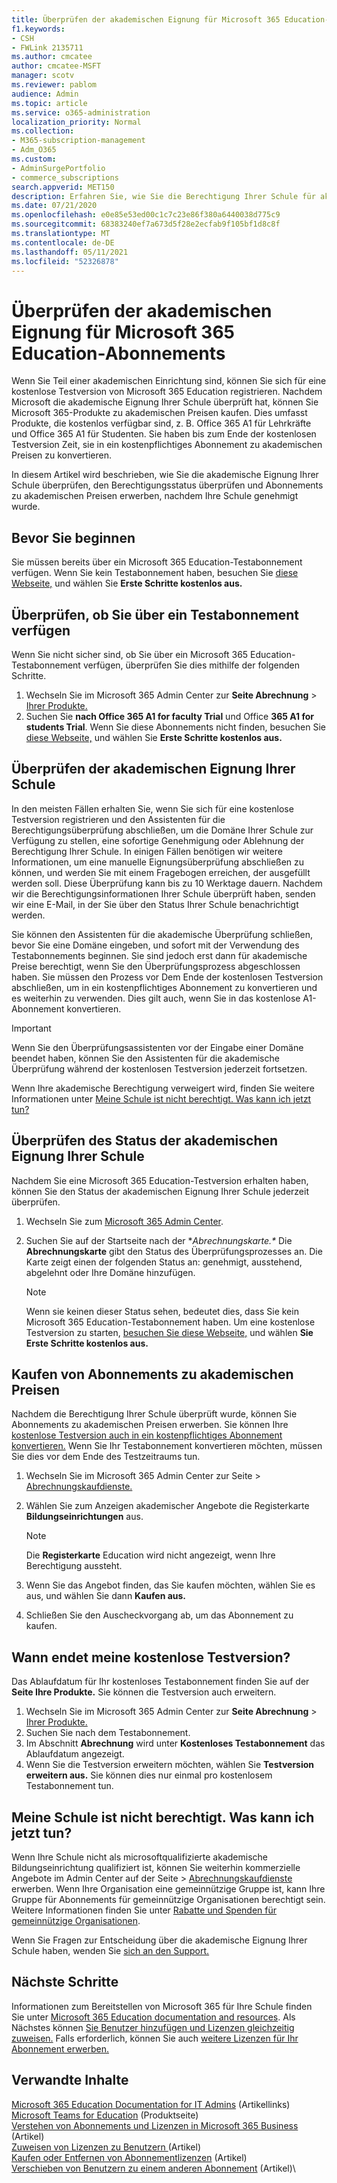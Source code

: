 ```yaml
---
title: Überprüfen der akademischen Eignung für Microsoft 365 Education-Abonnements
f1.keywords:
- CSH
- FWLink 2135711
ms.author: cmcatee
author: cmcatee-MSFT
manager: scotv
ms.reviewer: pablom
audience: Admin
ms.topic: article
ms.service: o365-administration
localization_priority: Normal
ms.collection:
- M365-subscription-management
- Adm_O365
ms.custom:
- AdminSurgePortfolio
- commerce_subscriptions
search.appverid: MET150
description: Erfahren Sie, wie Sie die Berechtigung Ihrer Schule für akademische Preise für Microsoft 365 Education überprüfen.
ms.date: 07/21/2020
ms.openlocfilehash: e0e85e53ed00c1c7c23e86f380a6440038d775c9
ms.sourcegitcommit: 68383240ef7a673d5f28e2ecfab9f105bf1d8c8f
ms.translationtype: MT
ms.contentlocale: de-DE
ms.lasthandoff: 05/11/2021
ms.locfileid: "52326878"
---
```

# <a name="verify-academic-eligibility-for-microsoft-365-education-subscriptions"></a>Überprüfen der akademischen Eignung für Microsoft 365 Education-Abonnements

Wenn Sie Teil einer akademischen Einrichtung sind, können Sie sich für eine kostenlose Testversion von Microsoft 365 Education registrieren. Nachdem Microsoft die akademische Eignung Ihrer Schule überprüft hat, können Sie Microsoft 365-Produkte zu akademischen Preisen kaufen. Dies umfasst Produkte, die kostenlos verfügbar sind, z. B. Office 365 A1 für Lehrkräfte und Office 365 A1 für Studenten. Sie haben bis zum Ende der kostenlosen Testversion Zeit, sie in ein kostenpflichtiges Abonnement zu akademischen Preisen zu konvertieren.

In diesem Artikel wird beschrieben, wie Sie die akademische Eignung Ihrer Schule überprüfen, den Berechtigungsstatus überprüfen und Abonnements zu akademischen Preisen erwerben, nachdem Ihre Schule genehmigt wurde.

## <a name="before-you-begin"></a>Bevor Sie beginnen

Sie müssen bereits über ein Microsoft 365 Education-Testabonnement verfügen. Wenn Sie kein Testabonnement haben, besuchen Sie [diese Webseite,](https://www.microsoft.com/microsoft-365/academic/compare-office-365-education-plans?activetab=tab%3aprimaryr1) und wählen Sie **Erste Schritte kostenlos aus.**

## <a name="verify-that-you-have-a-trial-subscription"></a>Überprüfen, ob Sie über ein Testabonnement verfügen

Wenn Sie nicht sicher sind, ob Sie über ein Microsoft 365 Education-Testabonnement verfügen, überprüfen Sie dies mithilfe der folgenden Schritte.

1. Wechseln Sie im Microsoft 365 Admin Center zur **Seite Abrechnung** \> <a href="https://go.microsoft.com/fwlink/p/?linkid=842054" target="_blank">Ihrer Produkte.</a>
2. Suchen Sie **nach Office 365 A1 for faculty Trial** und Office **365 A1 for students Trial**. Wenn Sie diese Abonnements nicht finden, besuchen Sie [diese Webseite,](https://www.microsoft.com/microsoft-365/academic/compare-office-365-education-plans?activetab=tab%3aprimaryr1) und wählen Sie **Erste Schritte kostenlos aus.**

## <a name="verify-your-schools-academic-eligibility"></a>Überprüfen der akademischen Eignung Ihrer Schule

In den meisten Fällen erhalten Sie, wenn Sie sich für eine kostenlose Testversion registrieren und den Assistenten für die Berechtigungsüberprüfung abschließen, um die Domäne Ihrer Schule zur Verfügung zu stellen, eine sofortige Genehmigung oder Ablehnung der Berechtigung Ihrer Schule. In einigen Fällen benötigen wir weitere Informationen, um eine manuelle Eignungsüberprüfung abschließen zu können, und werden Sie mit einem Fragebogen erreichen, der ausgefüllt werden soll. Diese Überprüfung kann bis zu 10 Werktage dauern. Nachdem wir die Berechtigungsinformationen Ihrer Schule überprüft haben, senden wir eine E-Mail, in der Sie über den Status Ihrer Schule benachrichtigt werden.

Sie können den Assistenten für die akademische Überprüfung schließen, bevor Sie eine Domäne eingeben, und sofort mit der Verwendung des Testabonnements beginnen. Sie sind jedoch erst dann für akademische Preise berechtigt, wenn Sie den Überprüfungsprozess abgeschlossen haben. Sie müssen den Prozess vor Dem Ende der kostenlosen Testversion abschließen, um in ein kostenpflichtiges Abonnement zu konvertieren und es weiterhin zu verwenden. Dies gilt auch, wenn Sie in das kostenlose A1-Abonnement konvertieren.

> [!IMPORTANT]
> Wenn Sie den Überprüfungsassistenten vor der [](https://go.microsoft.com/fwlink/p/?linkid=2135255) Eingabe einer Domäne beendet haben, können Sie den Assistenten für die akademische Überprüfung während der kostenlosen Testversion jederzeit fortsetzen.

Wenn Ihre akademische Berechtigung verweigert wird, finden Sie weitere Informationen unter [Meine Schule ist nicht berechtigt. Was kann ich jetzt tun?](#my-school-isnt-eligible-what-do-i-do-now)

## <a name="check-the-status-of-your-schools-academic-eligibility"></a>Überprüfen des Status der akademischen Eignung Ihrer Schule

Nachdem Sie eine Microsoft 365 Education-Testversion erhalten haben, können Sie den Status der akademischen Eignung Ihrer Schule jederzeit überprüfen.

1. Wechseln Sie zum [Microsoft 365 Admin Center](https://go.microsoft.com/fwlink/p/?linkid=2024339).
2. Suchen Sie auf der Startseite nach der **Abrechnungskarte.\**
    Die **Abrechnungskarte** gibt den Status des Überprüfungsprozesses an. Die Karte zeigt einen der folgenden Status an: genehmigt, ausstehend, abgelehnt oder Ihre Domäne hinzufügen.

    > [!NOTE]
    > Wenn sie keinen dieser Status sehen, bedeutet dies, dass Sie kein Microsoft 365 Education-Testabonnement haben. Um eine kostenlose Testversion zu starten, [besuchen Sie diese Webseite,](https://www.microsoft.com/microsoft-365/academic/compare-office-365-education-plans?activetab=tab%3aprimaryr1) und wählen **Sie Erste Schritte kostenlos aus.**

## <a name="buy-subscriptions-at-academic-prices"></a>Kaufen von Abonnements zu akademischen Preisen

Nachdem die Berechtigung Ihrer Schule überprüft wurde, können Sie Abonnements zu akademischen Preisen erwerben. Sie können Ihre [kostenlose Testversion auch in ein kostenpflichtiges Abonnement konvertieren.](../try-or-buy-microsoft-365.md) Wenn Sie Ihr Testabonnement konvertieren möchten, müssen Sie dies vor dem Ende des Testzeitraums tun.

1. Wechseln Sie im Microsoft 365  Admin Center zur Seite \> <a href="https://go.microsoft.com/fwlink/p/?linkid=868433" target="_blank">Abrechnungskaufdienste.</a>
2. Wählen Sie zum Anzeigen akademischer Angebote die Registerkarte **Bildungseinrichtungen** aus.

    > [!NOTE]
    > Die **Registerkarte** Education wird nicht angezeigt, wenn Ihre Berechtigung aussteht.

3. Wenn Sie das Angebot finden, das Sie kaufen möchten, wählen Sie es aus, und wählen Sie dann **Kaufen aus.**
4. Schließen Sie den Auscheckvorgang ab, um das Abonnement zu kaufen.

## <a name="when-does-my-free-trial-end"></a>Wann endet meine kostenlose Testversion?

Das Ablaufdatum für Ihr kostenloses Testabonnement finden Sie auf der **Seite Ihre Produkte.** Sie können die Testversion auch erweitern.

1. Wechseln Sie im Microsoft 365 Admin Center zur **Seite Abrechnung** \> <a href="https://go.microsoft.com/fwlink/p/?linkid=842054" target="_blank">Ihrer Produkte.</a>
2. Suchen Sie nach dem Testabonnement.
3. Im Abschnitt **Abrechnung** wird unter **Kostenloses Testabonnement** das Ablaufdatum angezeigt.
4. Wenn Sie die Testversion erweitern möchten, wählen Sie **Testversion erweitern aus.** Sie können dies nur einmal pro kostenlosem Testabonnement tun.

## <a name="my-school-isnt-eligible-what-do-i-do-now"></a>Meine Schule ist nicht berechtigt. Was kann ich jetzt tun?

Wenn Ihre Schule nicht als microsoftqualifizierte akademische Bildungseinrichtung qualifiziert ist, können  Sie weiterhin kommerzielle Angebote im Admin Center auf der Seite \> <a href="https://go.microsoft.com/fwlink/p/?linkid=868433" target="_blank">Abrechnungskaufdienste</a> erwerben. Wenn Ihre Organisation eine gemeinnützige Gruppe ist, kann Ihre Gruppe für Abonnements für gemeinnützige Organisationen berechtigt sein. Weitere Informationen finden Sie unter [Rabatte und Spenden für gemeinnützige Organisationen](https://www.microsoft.com/nonprofits/eligibility).

Wenn Sie Fragen zur Entscheidung über die akademische Eignung Ihrer Schule haben, wenden Sie [sich an den Support.](../../business-video/get-help-support.md)

## <a name="next-steps"></a>Nächste Schritte

Informationen zum Bereitstellen von Microsoft 365 für Ihre Schule finden Sie unter [Microsoft 365 Education documentation and resources](/microsoft-365/education/deploy/). Als Nächstes können [Sie Benutzer hinzufügen und Lizenzen gleichzeitig zuweisen.](../../admin/add-users/add-users.md) Falls erforderlich, können Sie auch [weitere Lizenzen für Ihr Abonnement erwerben.](../licenses/buy-licenses.md)

## <a name="related-content"></a>Verwandte Inhalte

[Microsoft 365 Education Documentation for IT Admins](/education/itadmins) (Artikellinks)\
[Microsoft Teams for Education](https://microsoft.com/education/products/teams/default.aspx) (Produktseite)\
[Verstehen von Abonnements und Lizenzen in Microsoft 365 Business](../licenses/subscriptions-and-licenses.md) (Artikel)\
[Zuweisen von Lizenzen zu Benutzern ](../../admin/manage/assign-licenses-to-users.md) (Artikel)\
[Kaufen oder Entfernen von Abonnementlizenzen](../licenses/buy-licenses.md) (Artikel)\
[Verschieben von Benutzern zu einem anderen Abonnement](move-users-different-subscription.md) (Artikel)\
